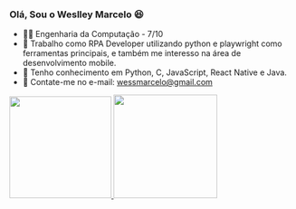 ### Olá, Sou o Weslley Marcelo 😆

- 👨‍🎓 Engenharia da Computação - 7/10
- 🔭 Trabalho como RPA Developer utilizando python e playwright como ferramentas principais, e também me interesso na área de desenvolvimento mobile.
- 🌱 Tenho conhecimento em Python, C, JavaScript, React Native e Java.
- 📧 Contate-me no e-mail: wessmarcelo@gmail.com

<div>
  <a href="https://github.com/Uellei">
  <img height="180cm" src="https://github-readme-stats.vercel.app/api?username=uellei&show_icons=true&theme=dracula&include_all_commits=true&count_private-true">
  <img height="183cm" src="https://github-readme-stats.vercel.app/api/top-langs/?username=uellei&layout=compact&langs_count=16&theme=dracula">
</div>


